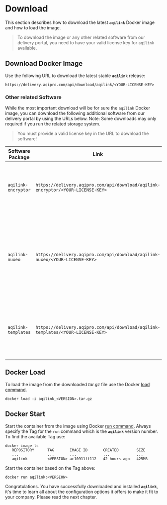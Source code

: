 # Download
This section describes how to download the latest **`aqilink`** Docker image and how to load the image.

> To download the image or any other related software from our delivery portal, you need to have your valid license key for `aqilink` available. 

## Download Docker Image
Use the following URL to download the latest stable **`aqilink`** release:

```
https://delivery.aqipro.com/api/download/aqilink/<YOUR-LICENSE-KEY>
```

### Other related Software

While the most important download will be for sure the `aqilink` Docker image, you can download the following additional software from our delivery portal by using the URLs below. Note: Some downloads may only required if you run the related storage system.

> You must provide a valid license key in the URL to download the software!

| Software Package | Link | Description | 
| ----------- | ----------- |----------- |
| `aqilink-encryptor` | `https://delivery.aqipro.com/api/download/aqilink-encryptor/<YOUR-LICENSE-KEY>`| The encryptor tool to store passwords securly. Refer to [Password Encryption](/reference/password-encryption.md). | 
| `aqilink-nuxeo` | `https://delivery.aqipro.com/api/download/aqilink-nuxeo/<YOUR-LICENSE-KEY>` | This package contains the required `aqilink` Data Model and also UI addons to be deployed on the Nuxeo server. | 
| `aqilink-templates` | `https://delivery.aqipro.com/api/download/aqilink-templates/<YOUR-LICENSE-KEY>` | Download a package with predefined templates used for [Tasks](/configuration/aqishare/tasks.md) to replicate metadata. |
## Docker Load
To load the image from the downloaded *tar.gz* file use the Docker [load command](https://docs.docker.com/engine/reference/commandline/load/).

```
docker load -i aqilink_<VERSION>.tar.gz
```

## Docker Start
Start the container from the image using Docker [run command](https://docs.docker.com/engine/reference/commandline/run/).
Always specify the Tag for the `run` command which is the **`aqilink`** version number. To find the available Tag use: 

```
docker image ls
   REPOSITORY      TAG       IMAGE ID       CREATED        SIZE
   ...             ...       ...            ...            ...
   aqilink         <VERSION> ac10911ff112   42 hours ago   425MB
```
Start the container based on the Tag above:
```
docker run aqilink:<VERSION>
```

Congratulations. You have successfully downloaded and installed **`aqilink`**, it's time to learn all about the configuration options it offers to make it fit to your company. Please read the next chapter.